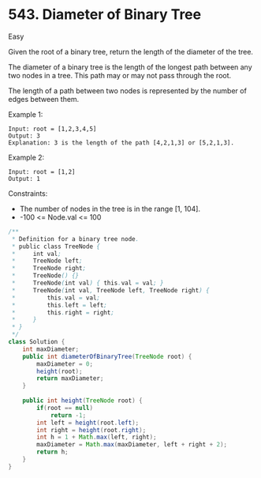 # 543. Diameter of Binary Tree
Easy

Given the root of a binary tree, return the length of the diameter of the tree.

The diameter of a binary tree is the length of the longest path between any two nodes in a tree. This path may or may not pass through the root.

The length of a path between two nodes is represented by the number of edges between them.


Example 1:
```
Input: root = [1,2,3,4,5]
Output: 3
Explanation: 3 is the length of the path [4,2,1,3] or [5,2,1,3].
```

Example 2:
```
Input: root = [1,2]
Output: 1
 ```

Constraints:
- The number of nodes in the tree is in the range [1, 104].
- -100 <= Node.val <= 100

```java
/**
 * Definition for a binary tree node.
 * public class TreeNode {
 *     int val;
 *     TreeNode left;
 *     TreeNode right;
 *     TreeNode() {}
 *     TreeNode(int val) { this.val = val; }
 *     TreeNode(int val, TreeNode left, TreeNode right) {
 *         this.val = val;
 *         this.left = left;
 *         this.right = right;
 *     }
 * }
 */
class Solution {
    int maxDiameter;
    public int diameterOfBinaryTree(TreeNode root) {
        maxDiameter = 0;
        height(root);
        return maxDiameter;
    }
    
    public int height(TreeNode root) {
        if(root == null)
            return -1;
        int left = height(root.left);
        int right = height(root.right);
        int h = 1 + Math.max(left, right);
        maxDiameter = Math.max(maxDiameter, left + right + 2);
        return h;
    }
}
```
